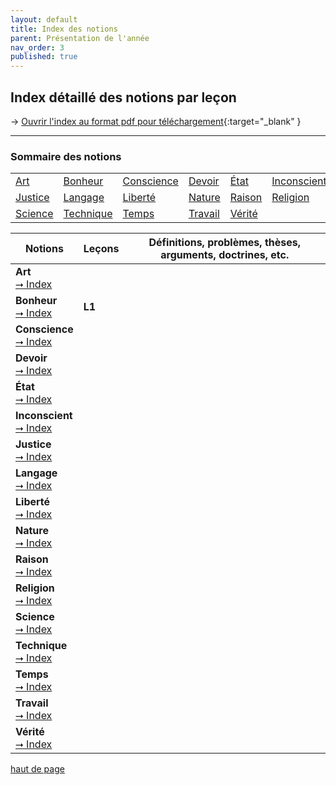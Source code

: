 ```yaml
---
layout: default
title: Index des notions
parent: Présentation de l'année
nav_order: 3
published: true
---
```

## Index détaillé des notions par leçon 

→ [Ouvrir l'index au format pdf pour téléchargement](https://drive.google.com/file/d/1woeIWrE6gv2uPF85OumUVOHh9Xsddzmh/view?usp=sharing){:target="_blank" }  

---

<a id="index"></a>
### Sommaire des notions

|        |        |        |        |        |        | 
| ------ | ------ | ------ | ------ | ------ | ------ | 
|<a href="#art">Art</a>   |<a href="#Bonheur">Bonheur</a> |<a href="#Conscience">Conscience</a>| <a href="#Devoir">Devoir</a> | <a href="#État">État</a> | <a href="#Inconscient">Inconscient</a> | 
| <a href="#Justice">Justice</a> | <a href="#Langage">Langage</a> | <a href="#Liberté">Liberté</a> | <a href="#Nature">Nature</a> | <a href="#Raison">Raison</a> | <a href="#Religion">Religion</a> | 
| <a href="#Science">Science</a> | <a href="#Technique">Technique</a> | <a href="#Temps">Temps</a> | <a href="#Travail">Travail</a> | <a href="#Vérité">Vérité</a> |        | 



| Notions           | Leçons | Définitions, problèmes, thèses, arguments, doctrines, etc. |
| ----------------- | ------ | ------------------------------------------------------------ |
| <span id="Art">**Art**</span>  <br> <a href="#index">⭢ Index</a>   |     |  |
| <span id="Bonheur">**Bonheur**</span>  <br><a href="#index">⭢ Index</a>   | **L1**     |  |
|<span id="Conscience">**Conscience**</span>  <br> <a href="#index">⭢ Index</a>  |  |   |
| <span id="Devoir">**Devoir**</span>  <br> <a href="#index">⭢ Index</a>  |       |    |
| <span id="État">**État**</span>  <br> <a href="#index">⭢ Index</a>  |      |   |
|  <span id="Inconscient">**Inconscient**</span>  <br> <a href="#index">⭢ Index</a>  |      |    |
| <span id="Justice">**Justice**</span>  <br> <a href="#index">⭢ Index</a>   |   |  |
| <span id="Langage">**Langage**</span>  <br> <a href="#index">⭢ Index</a>  |       |      |
| <span id="Liberté">**Liberté**</span>  <br> <a href="#index">⭢ Index</a>  |    |  |
|<span id="Nature">**Nature**</span>  <br> <a href="#index">⭢ Index</a> |     |  | 
|<span id="Raison">**Raison**</span>  <br> <a href="#index">⭢ Index</a>  |     | |
|<span id="Religion">**Religion**</span>  <br> <a href="#index">⭢ Index</a> |   |  |
| <span id="Science">**Science**</span>  <br> <a href="#index">⭢ Index</a>  |     |  |
| <span id="Technique">**Technique**</span>  <br> <a href="#index">⭢ Index</a> |       |   |  
|<span id="Temps">**Temps**</span>  <br> <a href="#index">⭢ Index</a> |     |   |
| <span id="Travail">**Travail**</span>  <br> <a href="#index">⭢ Index</a>  |       |    |
|  <span id="Vérité">**Vérité**</span>  <br> <a href="#index">⭢ Index</a>  |     |   |

<a href="#index">haut de page</a>

